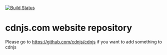 
<a href="http://travis-ci.org/cdnjs/cdnjs"><img src="https://secure.travis-ci.org/cdnjs/cdnjs.png" alt="Build Status" style="max-width:100%;"></a>

# cdnjs.com website repository

Please go to https://github.com/cdnjs/cdnjs if you want to add something to cdnjs
